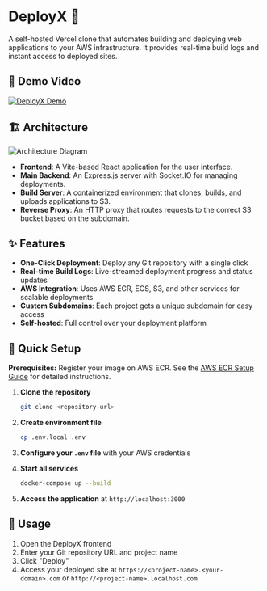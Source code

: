 # DeployX 🚀

A self-hosted Vercel clone that automates building and deploying web applications to your AWS infrastructure. It provides real-time build logs and instant access to deployed sites.

## 🎥 Demo Video

[![DeployX Demo](https://ik.imagekit.io/5wegcvcxp/Resume-Deployx/Resume-deployx.png?updatedAt=1757291325420)](https://photos.app.goo.gl/WnhL8X7Aokq6MYix7)

## 🏗️ Architecture

![Architecture Diagram](https://ik.imagekit.io/5wegcvcxp/Resume-Deployx/Architecture.png?updatedAt=1757291326020)

- **Frontend**: A Vite-based React application for the user interface.
- **Main Backend**: An Express.js server with Socket.IO for managing deployments.
- **Build Server**: A containerized environment that clones, builds, and uploads applications to S3.
- **Reverse Proxy**: An HTTP proxy that routes requests to the correct S3 bucket based on the subdomain.

## ✨ Features

- **One-Click Deployment**: Deploy any Git repository with a single click
- **Real-time Build Logs**: Live-streamed deployment progress and status updates
- **AWS Integration**: Uses AWS ECR, ECS, S3, and other services for scalable deployments
- **Custom Subdomains**: Each project gets a unique subdomain for easy access
- **Self-hosted**: Full control over your deployment platform

## 🚀 Quick Setup

**Prerequisites:** Register your image on AWS ECR. See the [AWS ECR Setup Guide](https://github.com/rajatevencodes/DeployX/blob/main/AWS-ECR-IMAGE/README.md) for detailed instructions.

1. **Clone the repository**

   ```bash
   git clone <repository-url>
   ```

2. **Create environment file**

   ```bash
   cp .env.local .env
   ```

3. **Configure your `.env` file** with your AWS credentials

4. **Start all services**

   ```bash
   docker-compose up --build
   ```

5. **Access the application** at `http://localhost:3000`

## 📖 Usage

1. Open the DeployX frontend
2. Enter your Git repository URL and project name
3. Click "Deploy"
4. Access your deployed site at `https://<project-name>.<your-domain>.com` or `http://<project-name>.localhost.com`
